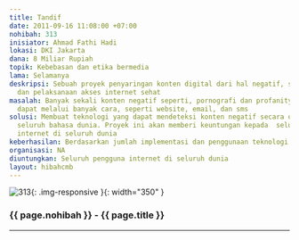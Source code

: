 ```yaml
---
title: Tandif
date: 2011-09-16 11:08:00 +07:00
nohibah: 313
inisiator: Ahmad Fathi Hadi
lokasi: DKI Jakarta
dana: 8 Miliar Rupiah
topik: Kebebasan dan etika bermedia
lama: Selamanya
deskripsi: Sebuah proyek penyaringan konten digital dari hal negatif, seperti pornography,
  dan pelaksanaan akses internet sehat
masalah: Banyak sekali konten negatif seperti, pornografi dan profanity, yang pendistribusiannya
  dapat melalui banyak cara, seperti website, email, dan sms
solusi: Membuat teknologi yang dapat mendeteksi konten negatif secara otomatis untuk
  seluruh bahasa dunia. Proyek ini akan memberi keuntungan kepada  seluruh pengguna
  internet di seluruh dunia
keberhasilan: Berdasarkan jumlah implementasi dan penggunaan teknologi ini
organisasi: NA
diuntungkan: Seluruh pengguna internet di seluruh dunia
layout: hibahcmb
---
```


![313](/static/img/hibahcmb/313.png){: .img-responsive }{: width="350" }

### {{ page.nohibah }} - {{ page.title }}

---

